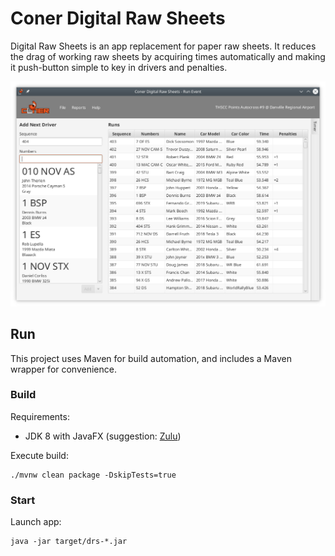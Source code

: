 # Coner Digital Raw Sheets

Digital Raw Sheets is an app replacement for paper raw sheets. It reduces the drag of working raw sheets by acquiring times automatically and making it push-button simple to key in drivers and penalties.

![Screenshot](media/run-event.png "Screenshot")

## Run

This project uses Maven for build automation, and includes a Maven wrapper for convenience.

### Build 
Requirements:
- JDK 8 with JavaFX (suggestion: [Zulu](https://www.azul.com/downloads/zulu-community/?&version=java-8-lts&package=jdk-fx))

Execute build:
```shell script
./mvnw clean package -DskipTests=true
```

### Start
Launch app:
```shell script
java -jar target/drs-*.jar
```
